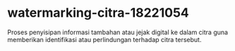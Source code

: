 # watermarking-citra-18221054
Proses penyisipan informasi tambahan atau jejak digital ke dalam citra guna memberikan identifikasi atau perlindungan terhadap citra tersebut.
